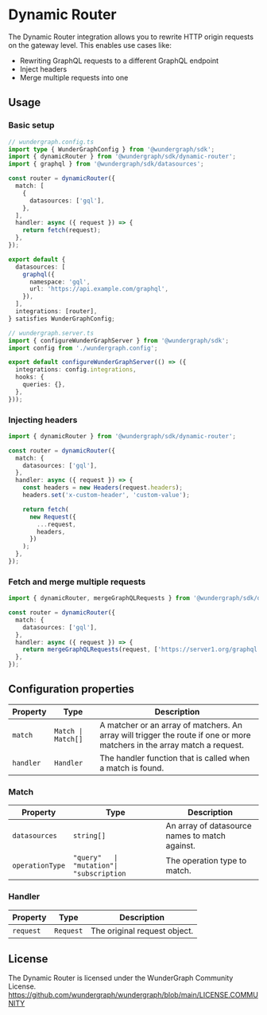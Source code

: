 # Dynamic Router

The Dynamic Router integration allows you to rewrite HTTP origin requests on the gateway level.
This enables use cases like:

- Rewriting GraphQL requests to a different GraphQL endpoint
- Inject headers
- Merge multiple requests into one

## Usage

### Basic setup

```typescript
// wundergraph.config.ts
import type { WunderGraphConfig } from '@wundergraph/sdk';
import { dynamicRouter } from '@wundergraph/sdk/dynamic-router';
import { graphql } from '@wundergraph/sdk/datasources';

const router = dynamicRouter({
  match: [
    {
      datasources: ['gql'],
    },
  ],
  handler: async ({ request }) => {
    return fetch(request);
  },
});

export default {
  datasources: [
    graphql({
      namespace: 'gql',
      url: 'https://api.example.com/graphql',
    }),
  ],
  integrations: [router],
} satisfies WunderGraphConfig;
```

```typescript
// wundergraph.server.ts
import { configureWunderGraphServer } from '@wundergraph/sdk';
import config from './wundergraph.config';

export default configureWunderGraphServer(() => ({
  integrations: config.integrations,
  hooks: {
    queries: {},
  },
}));
```

### Injecting headers

```ts
import { dynamicRouter } from '@wundergraph/sdk/dynamic-router';

const router = dynamicRouter({
  match: {
    datasources: ['gql'],
  },
  handler: async ({ request }) => {
    const headers = new Headers(request.headers);
    headers.set('x-custom-header', 'custom-value');

    return fetch(
      new Request({
        ...request,
        headers,
      })
    );
  },
});
```

### Fetch and merge multiple requests

```ts
import { dynamicRouter, mergeGraphQLRequests } from '@wundergraph/sdk/dynamic-router';

const router = dynamicRouter({
  match: {
    datasources: ['gql'],
  },
  handler: async ({ request }) => {
    return mergeGraphQLRequests(request, ['https://server1.org/graphql', 'https://server2.org/graphql']);
  },
});
```

## Configuration properties

| Property  | Type               | Description                                                                                                              |
| --------- | ------------------ | ------------------------------------------------------------------------------------------------------------------------ |
| `match`   | `Match \| Match[]` | A matcher or an array of matchers. An array will trigger the route if one or more matchers in the array match a request. |
| `handler` | `Handler`          | The handler function that is called when a match is found.                                                               |

### Match

| Property        | Type                                      | Description                                    |
| --------------- | ----------------------------------------- | ---------------------------------------------- |
| `datasources`   | `string[]`                                | An array of datasource names to match against. |
| `operationType` | `"query"   \| "mutation"\| "subscription` | The operation type to match.                   |

### Handler

| Property  | Type      | Description                  |
| --------- | --------- | ---------------------------- |
| `request` | `Request` | The original request object. |

## License

The Dynamic Router is licensed under the WunderGraph Community License.
https://github.com/wundergraph/wundergraph/blob/main/LICENSE.COMMUNITY
